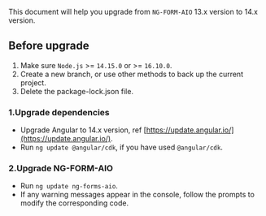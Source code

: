 This document will help you upgrade from `NG-FORM-AIO` 13.x version to 14.x version.

## Before upgrade

1. Make sure `Node.js` >= `14.15.0` or >= `16.10.0`.
2. Create a new branch, or use other methods to back up the current project.
3. Delete the package-lock.json file.

### 1.Upgrade dependencies

- Upgrade Angular to 14.x version, ref [https://update.angular.io/](https://update.angular.io/).
- Run `ng update @angular/cdk`, if you have used `@angular/cdk`.

### 2.Upgrade NG-FORM-AIO

- Run `ng update ng-forms-aio`.
- If any warning messages appear in the console, follow the prompts to modify the corresponding code.
